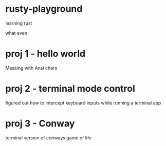 # rusty-playground
learning rust

what even



# proj 1 - hello world

Messing with Ansi chars

# proj 2 - terminal mode control

figured out how to intercept keyboard inputs while running a terminal app

# proj 3 - Conway

terminal version of conways game of life
